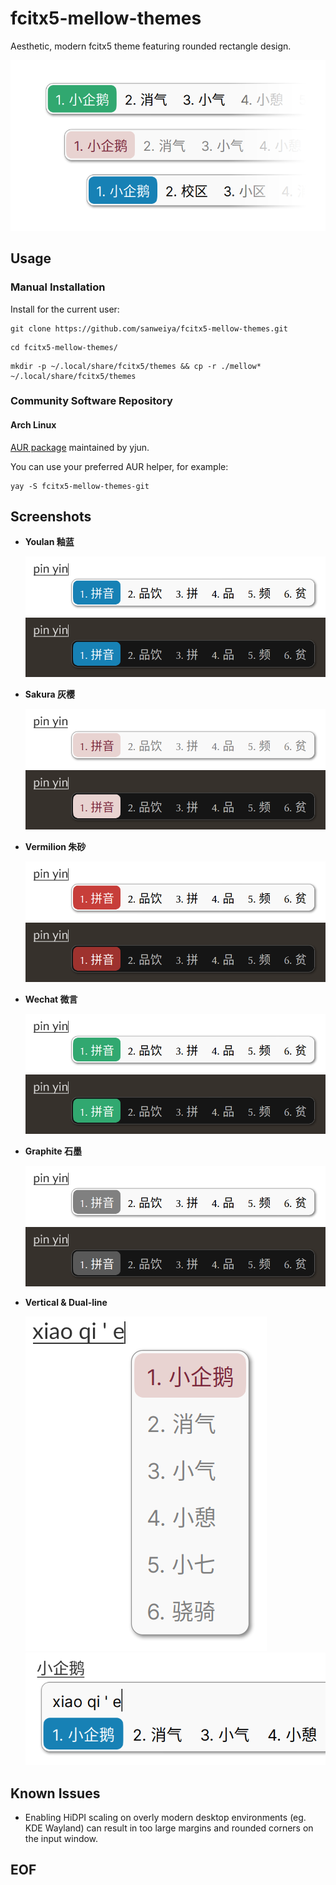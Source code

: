 # fcitx5-mellow-themes

Aesthetic, modern fcitx5 theme featuring rounded rectangle design.

![thumbnail](./preview/thumbnail.png)

## Usage

### Manual Installation

Install for the current user: 

```
git clone https://github.com/sanweiya/fcitx5-mellow-themes.git
```

```
cd fcitx5-mellow-themes/
```

```
mkdir -p ~/.local/share/fcitx5/themes && cp -r ./mellow* ~/.local/share/fcitx5/themes
```

### Community Software Repository

#### Arch Linux

[AUR package](https://aur.archlinux.org/packages/fcitx5-mellow-themes-git) maintained by yjun.

You can use your preferred AUR helper, for example:

```
yay -S fcitx5-mellow-themes-git
```

## Screenshots

- **Youlan 釉蓝**
  
  ![youlan](./preview/youlan.png) ![youlan-dark](./preview/youlan-dark.png)
  
- **Sakura 灰樱**
  
  ![sakura](./preview/sakura.png) ![youlan-dark](./preview/sakura-dark.png)
  
- **Vermilion 朱砂**
  
  ![vermilion](./preview/vermilion.png) ![vermilion-dark](./preview/vermilion-dark.png)
  
- **Wechat 微言**
  
  ![wechat](./preview/wechat.png) ![wechat-dark](./preview/wechat-dark.png)
  
- **Graphite 石墨**
  
  ![graphite](./preview/graphite.png) ![graphite-dark](./preview/graphite-dark.png)
  
- **Vertical & Dual-line**
  
  ![vertical](./preview/vertical.png) ![dual](./preview/dual.png)

## Known Issues

- Enabling HiDPI scaling on overly modern desktop environments (eg. KDE Wayland) can result in too large margins and rounded corners on the input window.

## EOF
